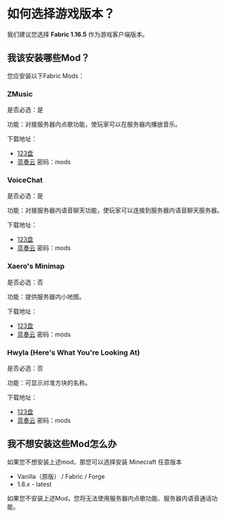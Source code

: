 # 如何选择游戏版本？

我们建议您选择 **Fabric 1.16.5** 作为游戏客户端版本。


## 我该安装哪些Mod？

您应安装以下Fabric Mods：

### ZMusic

是否必选：是

功能：对接服务器内点歌功能，使玩家可以在服务器内播放音乐。 

下载地址：

- [123盘](https://www.123pan.com/s/ufwUVv-6jBk3.html)
- [蓝奏云](https://qiusyan.lanzout.com/ij86a1jti4wj) 密码：mods

### VoiceChat

是否必选：是

功能：对接服务器内语音聊天功能，使玩家可以连接到服务器内语音聊天服务器。

下载地址：

- [123盘](https://www.123pan.com/s/ufwUVv-yjBk3.html)
- [蓝奏云](https://qiusyan.lanzout.com/irlku1jti4na) 密码：mods

### Xaero's Minimap

是否必选：否

功能：提供服务器内小地图。

下载地址：

- [123盘](https://www.123pan.com/s/ufwUVv-vTJk3.html)
- [蓝奏云](https://qiusyan.lanzout.com/iD3gj1jti4vi) 密码：mods

### Hwyla (Here's What You're Looking At)

是否必选：否

功能：可显示对准方块的名称。

下载地址：

- [123盘](https://www.123pan.com/s/ufwUVv-ATJk3.html)
- [蓝奏云](https://qiusyan.lanzout.com/iKyM81ju24yb) 密码：mods

## 我不想安装这些Mod怎么办

如果您不想安装上述mod，那您可以选择安装 Minecraft 任意版本

- Vanilla（原版） / Fabric / Forge
- 1.8.x - latest

如果您不安装上述Mod，您将无法使用服务器内点歌功能、服务器内语音通话功能。

<span></span>